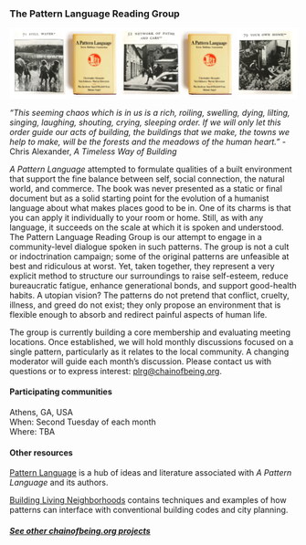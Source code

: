 ### The Pattern Language Reading Group

<img src="../tiles/plrg.png">

*“This seeming chaos which is in us is a rich, roiling, swelling, dying, lilting, singing, laughing, shouting, crying, sleeping order.  If we will only let this order guide our acts of building, the buildings that we make, the towns we help to make, will be the forests and the meadows of the human heart.”*  - Chris Alexander, *A Timeless Way of Building*

*A Pattern Language* attempted to formulate qualities of a built environment that support the fine balance between self, social connection, the natural world, and commerce.  The book was never presented as a static or final document but as a solid starting point for the evolution of a humanist language about what makes places good to be in.  One of its charms is that you can apply it individually to your room or home.  Still, as with any language, it succeeds on the scale at which it is spoken and understood.  The Pattern Language Reading Group is our attempt to engage in a community-level dialogue spoken in such patterns.  The group is not a cult or indoctrination campaign; some of the original patterns are unfeasible at best and ridiculous at worst.  Yet, taken together, they represent a very explicit method to structure our surroundings to raise self-esteem, reduce bureaucratic fatigue, enhance generational bonds, and support good-health habits.  A utopian vision?  The patterns do not pretend that conflict, cruelty, illness, and greed do not exist; they only propose an environment that is flexible enough to absorb and redirect painful aspects of human life. 

The group is currently building a core membership and evaluating meeting locations.  Once established, we will hold monthly discussions focused on a single pattern, particularly as it relates to the local community.  A changing moderator will guide each month’s discussion.  Please contact us with questions or to express interest: <plrg@chainofbeing.org>.

#### Participating communities

Athens, GA, USA  
When: Second Tuesday of each month  
Where: TBA

#### Other resources

[Pattern Language](https://www.patternlanguage.com/) is a hub of ideas and literature associated with *A Pattern Language* and its authors.

[Building Living Neighborhoods](http://www.livingneighborhoods.org/ht-0/bln-exp.htm) contains techniques and examples of how patterns can interface with conventional building codes and city planning.

##### [See other chainofbeing.org projects](../index)
